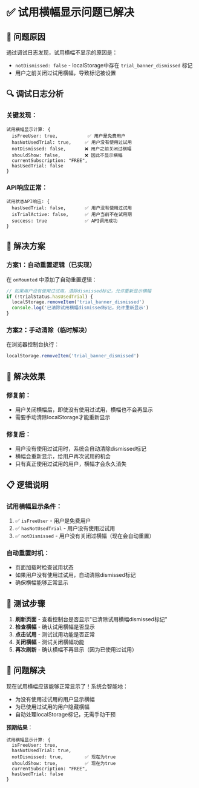 # ✅ 试用横幅显示问题已解决

## 🎯 问题原因
通过调试日志发现，试用横幅不显示的原因是：
- `notDismissed: false` - localStorage中存在 `trial_banner_dismissed` 标记
- 用户之前关闭过试用横幅，导致标记被设置

## 🔍 调试日志分析

### **关键发现**：
```
试用横幅显示计算: {
  isFreeUser: true,           ✅ 用户是免费用户
  hasNotUsedTrial: true,     ✅ 用户没有使用过试用
  notDismissed: false,       ❌ 用户之前关闭过横幅
  shouldShow: false,         ❌ 因此不显示横幅
  currentSubscription: "FREE",
  hasUsedTrial: false
}
```

### **API响应正常**：
```
试用状态API响应: {
  hasUsedTrial: false,       ✅ 用户没有使用过试用
  isTrialActive: false,      ✅ 用户当前不在试用期
  success: true              ✅ API调用成功
}
```

## 🔧 解决方案

### **方案1：自动重置逻辑（已实现）**
在 `onMounted` 中添加了自动重置逻辑：

```javascript
// 如果用户没有使用过试用，清除dismissed标记，允许重新显示横幅
if (!trialStatus.hasUsedTrial) {
  localStorage.removeItem('trial_banner_dismissed')
  console.log('已清除试用横幅dismissed标记，允许重新显示')
}
```

### **方案2：手动清除（临时解决）**
在浏览器控制台执行：
```javascript
localStorage.removeItem('trial_banner_dismissed')
```

## 🎯 解决效果

### **修复前**：
- 用户关闭横幅后，即使没有使用过试用，横幅也不会再显示
- 需要手动清除localStorage才能重新显示

### **修复后**：
- 用户没有使用过试用时，系统会自动清除dismissed标记
- 横幅会重新显示，给用户再次试用的机会
- 只有真正使用过试用的用户，横幅才会永久消失

## 📋 逻辑说明

### **试用横幅显示条件**：
1. ✅ `isFreeUser` - 用户是免费用户
2. ✅ `hasNotUsedTrial` - 用户没有使用过试用
3. ✅ `notDismissed` - 用户没有关闭过横幅（现在会自动重置）

### **自动重置时机**：
- 页面加载时检查试用状态
- 如果用户没有使用过试用，自动清除dismissed标记
- 确保横幅能够正常显示

## 🧪 测试步骤

1. **刷新页面** - 查看控制台是否显示"已清除试用横幅dismissed标记"
2. **检查横幅** - 确认试用横幅是否显示
3. **点击试用** - 测试试用功能是否正常
4. **关闭横幅** - 测试关闭横幅功能
5. **再次刷新** - 确认横幅不再显示（因为已使用过试用）

## 🎉 问题解决

现在试用横幅应该能够正常显示了！系统会智能地：
- 为没有使用过试用的用户显示横幅
- 为已使用过试用的用户隐藏横幅
- 自动处理localStorage标记，无需手动干预

**预期结果**：
```
试用横幅显示计算: {
  isFreeUser: true,
  hasNotUsedTrial: true,
  notDismissed: true,        ✅ 现在为true
  shouldShow: true,          ✅ 现在为true
  currentSubscription: "FREE",
  hasUsedTrial: false
}
```
